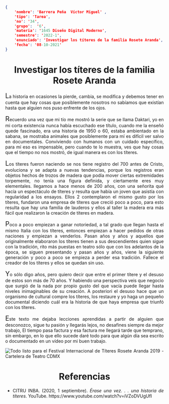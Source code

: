 
```json
{
    'nombre': 'Barrera Peña  Víctor Miguel' ,
    'tipo': 'Tarea',
    'no': '34',
    'grupo':  '6',
    'materia': '1645 Diseño Digital Moderno',
    'semestre': '2022-1',
    'enunciado': 'Investigar los títeres de la familia Rosete Aranda',
    'fecha': '08-10-2021'
}
```

<style>
    body{
  text-align: justify;
}
    h1{
        font-weight: bold;
        text-align:center;
    }
    p::first-letter{
  font-size: 1.3rem;
}
 a{
  text-decoration: none;
}
</style>

#  Investigar los títeres de la familia Rosete Aranda

La historia en ocasiones la pierde, cambia, se modifica y debemos tener en cuenta que hay cosas que posiblemente nosotros no sabíamos que existían hasta que alguien nos puso enfrente de los ojos.

Recuerdo una vez que mi tío me mostró la serie que se llama Daktari, yo en mi corta existencia nunca había escuchado ese título, cuando me la enseñó quede fascinado, era una historia de 1950 o 60, estaba ambientado en la sabana, se mostraba animales que posiblemente para mí es difícil ver salvo en documentales. Conviviendo con humanos con un cuidado específico, para mí eso es impensable, pero cuando te lo muestra, ves que hay cosas que el tiempo no nos mostró, de igual manera es con los títeres.

Los títeres fueron naciendo se nos tiene registro del 700 antes de Cristo, evoluciona y se adapta a nuevas tendencias, porque los registros eran objetos hechos de trozos de madera que podía mover ciertas extremidades torpemente, no tenía una figura definida, y ciertamente eres muy elementales. llegamos a hace menos de 200 años, con una señorita qué hacía un espectáculo de títeres y resulta que había un joven que asistía con regularidad a los ensayos. Ellos 2 contemplaron el mismo gusto por los títeres, fundaron una empresa de títeres que creció poco a poco, para esto resulta que hay una familia de lauderos y ellos al taller la madera era más fácil que realizaron la creación de títeres en madera.

Poco a poco empiezan a ganar notoriedad, a tal grado que llegan hasta el mismo Italia con los títeres, entonces empiezan a hacer pedidos de otras naciones y empiezan a venderlos. Pasan años y años y aquellos que originalmente elaboraron los títeres tienen a sus descendientes quien sigue con la tradición, rito más puestas en teatro sólo que con los adelantos de la época, se siguen presentando y pasan años y años, viene la siguiente generación y poco a poco se empieza a perder esa tradición. Fallece el creador de los títeres y ellos se quedan sin uso.

Yo sólo digo años, pero quiero decir que entre el primer títere y el desuso de estos son más de 70 años. Y habiendo una perspectiva veis que negocio que surgió de la nada por propio gusto del que vacía puede llegar hasta niveles inimaginables de su creación. A posteriori el desuso hace que un organismo de cultural compre los títeres, los restaure y yo haga un pequeño documental diciendo cuál era la historia de que haya empresa que triunfó con los títeres.

Este texto me dejaba lecciones aprendidas a partir de alguien que desconozco, sigue tu pasión y llegarás lejos, no desafines siempre da mejor trabajo, El tiempo pasa factura y esa factura me llegará tarde que temprano, sin embargo, en lo que ello sucede daré todo para que algún día sea escrito o documentado en un vídeo por mi buen trabajo.

![Todo listo para el Festival Internacional de Títeres Rosete Aranda 2019 -  Cartelera de Teatro CDMX](https://teatro-eidos1.netdna-ssl.com/wp-content/uploads/2019/10/festival-de-titeres-tlaxcala-2019_300.jpg)

# Referencias

- CITRU INBA. (2020, 1 septiembre). *Érase una vez. . . una historia de títeres*. YouTube. https://www.youtube.com/watch?v=iVZoDVUgUfI
